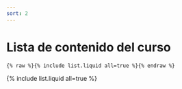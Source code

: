 ```yaml
---
sort: 2
---
```


# Lista de contenido del curso

```
{% raw %}{% include list.liquid all=true %}{% endraw %}
```

{% include list.liquid all=true %}
